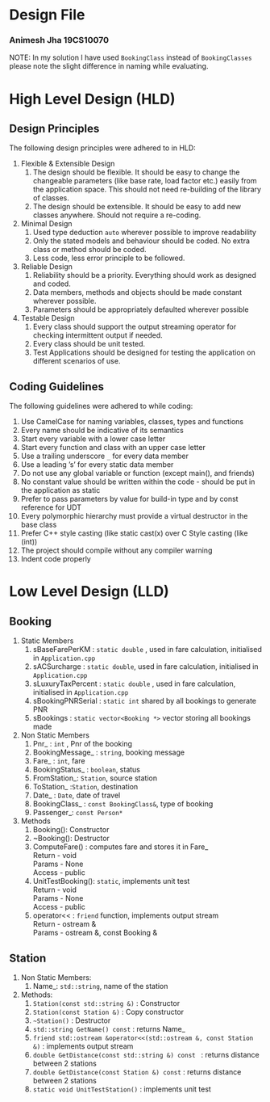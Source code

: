 # Design File
### Animesh Jha  19CS10070 ###
NOTE: In my solution I have used  `BookingClass` instead of `BookingClasses` please note the slight difference in naming while evaluating.

# High Level Design (HLD)
## Design Principles ##
The following design principles were adhered to in HLD:
1. Flexible & Extensible Design
    1. The design should be flexible. It should be easy to change the changeable parameters (like
        base rate, load factor etc.) easily from the application space. This should not need re-building
        of the library of classes.
    2. The design should be extensible. It should be easy to add new classes anywhere. Should not
        require a re-coding.
2. Minimal Design
    1. Used type deduction `auto` wherever possible to improve readability
    2. Only the stated models and behaviour should be coded. No extra class or method should be coded.
    3. Less code, less error principle to be followed.
3. Reliable Design
    1. Reliability should be a priority. Everything should work as designed and coded.
    2. Data members, methods and objects should be made constant wherever possible.
    3. Parameters should be appropriately defaulted wherever possible
4. Testable Design
    1. Every class should support the output streaming operator for checking intermittent output if needed.
    2. Every class should be unit tested.
    3. Test Applications should be designed for testing the application on different scenarios of use.
##  Coding Guidelines ##
The following guidelines were adhered to while coding:
1. Use CamelCase for naming variables, classes, types and functions
1. Every name should be indicative of its semantics
1. Start every variable with a lower case letter
1. Start every function and class with an upper case letter
1. Use a trailing underscore `_` for every  data member
1. Use a leading ’s’ for every static data member
1. Do not use any global variable or function (except main(), and friends)
1. No constant value should be written within the code - should be put in the application as static
1. Prefer to pass parameters by value for build-in type and by const reference for UDT
1. Every polymorphic hierarchy must provide a virtual destructor in the base class
1. Prefer C++ style casting (like static cast<int>(x) over C Style casting (like (int))
1. The project should compile without any compiler warning
1. Indent code properly

# Low Level Design (LLD)

## Booking ##
1. Static Members
    1. sBaseFarePerKM : `static double` , used in fare calculation, initialised in `Application.cpp`
    1. sACSurcharge : `static double`,  used in fare calculation, initialised in `Application.cpp`
    1. sLuxuryTaxPercent : `static double` ,  used in fare calculation, initialised in `Application.cpp`
    1. sBookingPNRSerial : `static int` shared by all bookings to generate PNR
    1. sBookings : `static vector<Booking *>` vector storing all bookings made
2. Non Static Members
    1. Pnr_ :  `int` , Pnr of the booking
    1. BookingMessage_ :  `string`, booking message
    1. Fare_ : `int`, fare
    1. BookingStatus_ :  `boolean`, status
    1. FromStation_: `Station`, source station
    1. ToStation_ :`Station`, destination
    1. Date_ :  `Date`, date of travel
    1. BookingClass_ :  `const BookingClass&`, type of booking
    1. Passenger_:  `const Person*`
2. Methods
    1. Booking(): Constructor
    1. ~Booking(): Destructor
    1. ComputeFare() : computes fare and stores it in Fare_ <br>
        Return - void  <br>
        Params - None <br>
        Access - public 
    1. UnitTestBooking(): `static`, implements unit test  <br>
        Return - void <br>
        Params - None <br>
        Access - public
    1. operator<< : `friend` function, implements output stream  <br>
        Return - ostream & <br>
        Params - ostream &, const Booking &

## Station ##
1. Non Static Members:
    1. Name_: `std::string`, name of the station
2. Methods: 
    1. `Station(const std::string &)` : Constructor 
    1. `Station(const Station &)` : Copy constructor
    1. `~Station()` : Destructor
    1. `std::string GetName() const` : returns Name_
    1. `friend std::ostream &operator<<(std::ostream &, const Station &)` : implements output stream
    1. `double GetDistance(const std::string &) const ` : returns distance between 2 stations
    1. `double GetDistance(const Station &) const` : returns distance between 2 stations
    1. `static void UnitTestStation()` : implements unit test
